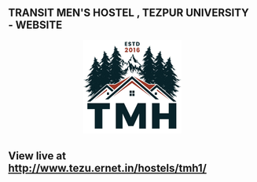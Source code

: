## TRANSIT MEN'S HOSTEL , TEZPUR UNIVERSITY - WEBSITE

<p align="center"> <img src="/media/icon2.jpg" width="200px" /></p>

## View live at http://www.tezu.ernet.in/hostels/tmh1/
